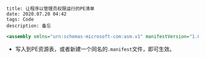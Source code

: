 ```
title: 让程序以管理员权限运行的PE清单
date: 2020.07.20 04:42
tags: Code
description: 备忘
```

```xml
<assembly xmlns="urn:schemas-microsoft-com:asm.v1" manifestVersion="1.0"><trustInfo><security><requestedPrivileges><requestedExecutionLevel level="requireAdministrator"/></requestedPrivileges></security></trustInfo></assembly>
```

* 写入到PE资源表，或者新建一个同名的`.manifest`文件，即可生效。
